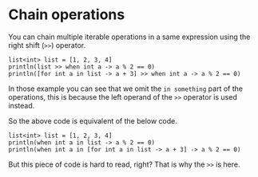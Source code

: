 # Chain operations
You can chain multiple iterable operations in a same expression using the right shift (`>>`) operator.

```marcel
list<int> list = [1, 2, 3, 4]
println(list >> when int a -> a % 2 == 0)
println([for int a in list -> a + 3] >> when int a -> a % 2 == 0)
```

In those example you can see that we omit the `in something` part of the operations, this is because the left operand
of the `>>` operator is used instead.

So the above code is equivalent of the below code.

```marcel
list<int> list = [1, 2, 3, 4]
println(when int a in list -> a % 2 == 0)
println(when int a in [for int a in list -> a + 3] -> a % 2 == 0)
```
But this piece of code is hard to read, right? That is why the `>>` is here. 